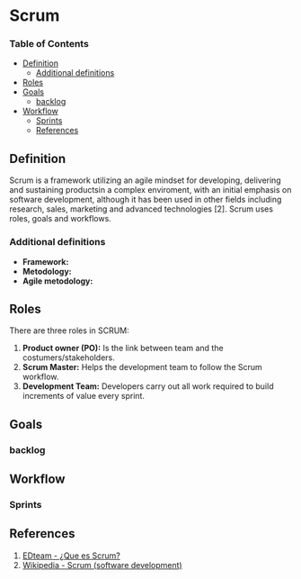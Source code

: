 # Scrum

### Table of Contents
  - [Definition](#definition)
    - [Additional definitions](#additional-definitions)
  - [Roles](#roles)
  - [Goals](#goals)
    - [backlog](#backlog)
  - [Workflow](#workflow)
    - [Sprints](#sprints)
    - [References](#references)

## Definition
Scrum is a framework utilizing an agile mindset for developing, delivering and sustaining productsin a complex enviroment, with an initial emphasis on software development, although it has been used in other fields including research, sales, marketing and advanced technologies [2]. Scrum uses roles, goals and workflows.

### Additional definitions
- **Framework:**
- **Metodology:**
- **Agile metodology:**

## Roles
There are three roles in SCRUM:
   1. **Product owner (PO):** Is the link between team and the costumers/stakeholders.
   2. **Scrum Master:** Helps the development team to follow the Scrum workflow.
   3. **Development Team:** Developers carry out all work required to build increments of value every sprint.

## Goals

### backlog

## Workflow

### Sprints

## References
1. [EDteam - ¿Que es Scrum?](https://www.youtube.com/watch?v=sLexw-z13Fo)
2. [Wikipedia - Scrum  (software development)](https://en.wikipedia.org/wiki/Scrum_(software_development))